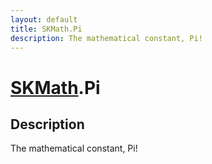 ```yaml
---
layout: default
title: SKMath.Pi
description: The mathematical constant, Pi!
---
```

# [SKMath]({{site.url}}/Pages/Reference/SKMath.html).Pi

## Description
The mathematical constant, Pi!

